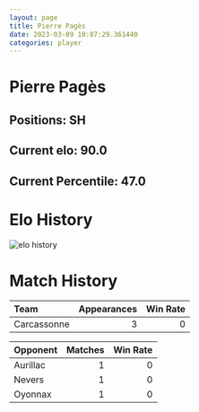 ```yaml
---  
layout: page  
title: Pierre Pagès  
date: 2023-03-09 10:07:29.361440  
categories: player  
---
```

# Pierre Pagès

## Positions: SH

## Current elo: 90.0

## Current Percentile: 47.0

# Elo History


![elo history](history_PierrePagès.png)
# Match History


| Team        |   Appearances |   Win Rate |
|:------------|--------------:|-----------:|
| Carcassonne |             3 |          0 |

| Opponent   |   Matches |   Win Rate |
|:-----------|----------:|-----------:|
| Aurillac   |         1 |          0 |
| Nevers     |         1 |          0 |
| Oyonnax    |         1 |          0 |